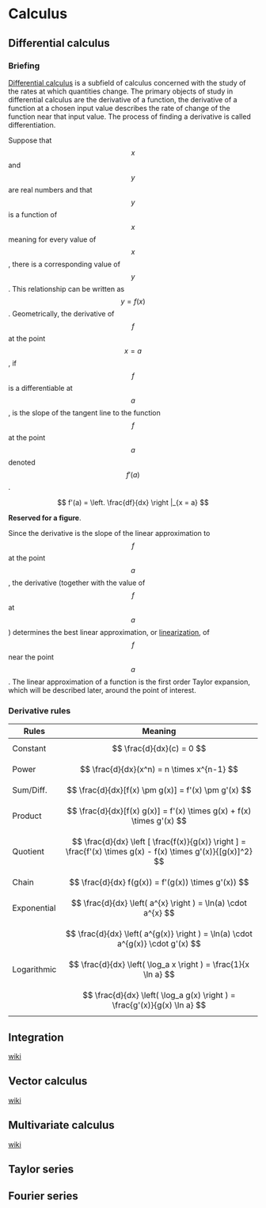 # Calculus

## Differential calculus
### Briefing
[Differential calculus](https://en.wikipedia.org/wiki/Differential_calculus) is a subfield of calculus concerned with the study of the rates at which quantities change. The primary objects of study in differential calculus are the derivative of a function, the derivative of a function at a chosen input value describes the rate of change of the function near that input value. The process of finding a derivative is called differentiation.

Suppose that $$x$$ and $$y$$ are real numbers and that $$y$$ is a function of $$x$$ meaning for every value of $$x$$, there is a corresponding value of $$y$$. This relationship can be written as $$y = f(x)$$. Geometrically, the derivative of $$f$$ at the point $$x = a$$, if $$f$$ is a differentiable at $$a$$, is the slope of the tangent line to the function $$f$$ at the point $$a$$ denoted $$f'(a)$$.

$$ f'(a) = \left. \frac{df}{dx} \right |_{x = a} $$

**Reserved for a figure**.

Since the derivative is the slope of the linear approximation to $$f$$ at the point $$a$$, the derivative (together with the value of $$f$$ at $$a$$) determines the best linear approximation, or [linearization](https://en.wikipedia.org/wiki/Linearization), of $$f$$ near the point $$a$$. The linear approximation of a function is the first order Taylor expansion, which will be described later, around the point of interest.

### Derivative rules

| Rules         | Meaning |
| ---           | ---     |
| Constant      | $$ \frac{d}{dx}(c) = 0 $$ |
| Power         | $$ \frac{d}{dx}(x^n) = n \times x^{n-1} $$ |
| Sum/Diff.     | $$ \frac{d}{dx}[f(x) \pm g(x)] = f'(x) \pm g'(x)   $$ |
| Product       | $$ \frac{d}{dx}[f(x) g(x)] = f'(x) \times g(x) + f(x) \times g'(x) $$ |
| Quotient      | $$ \frac{d}{dx} \left [ \frac{f(x)}{g(x)} \right ] = \frac{f'(x) \times g(x) - f(x) \times g'(x)}{[g(x)]^2} $$ |
| Chain         | $$ \frac{d}{dx} f(g(x)) = f'(g(x)) \times g'(x)) $$ |
| Exponential   | $$ \frac{d}{dx} \left( a^{x} \right ) = \ln(a) \cdot a^{x} $$ |
|               | $$ \frac{d}{dx} \left( a^{g(x)} \right ) = \ln(a) \cdot a^{g(x)} \cdot g'(x) $$ |
| Logarithmic   | $$ \frac{d}{dx} \left( \log_a x \right ) = \frac{1}{x \ln a} $$ |
|               | $$ \frac{d}{dx} \left( \log_a g(x) \right ) = \frac{g'(x)}{g(x) \ln a} $$ |


## Integration
[wiki](https://en.wikipedia.org/wiki/Integral)



## Vector calculus
[wiki](https://en.wikipedia.org/wiki/Vector_calculus)



## Multivariate calculus
[wiki](https://en.wikipedia.org/wiki/Multivariable_calculus)



## Taylor series



## Fourier series



